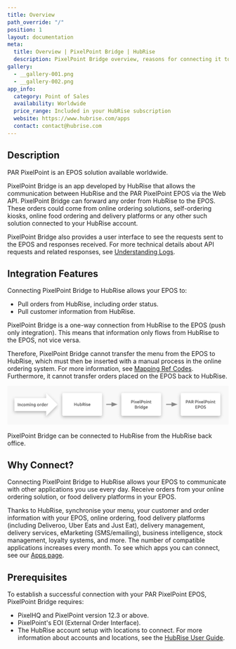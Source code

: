 ```yaml
---
title: Overview
path_override: "/"
position: 1
layout: documentation
meta:
  title: Overview | PixelPoint Bridge | HubRise
  description: PixelPoint Bridge overview, reasons for connecting it to HubRise and summary of integrated features. Synchronise data between your EPOS and your apps.
gallery:
  - __gallery-001.png
  - __gallery-002.png
app_info:
  category: Point of Sales
  availability: Worldwide
  price_range: Included in your HubRise subscription
  website: https://www.hubrise.com/apps
  contact: contact@hubrise.com
---
```


## Description

PAR PixelPoint is an EPOS solution available worldwide.

PixelPoint Bridge is an app developed by HubRise that allows the communication between HubRise and the PAR PixelPoint EPOS via the Web API. PixelPoint Bridge can forward any order from HubRise to the EPOS. These orders could come from online ordering solutions, self-ordering kiosks, online food ordering and delivery platforms or any other such solution connected to your HubRise account.

PixelPoint Bridge also provides a user interface to see the requests sent to the EPOS and responses received. For more technical details about API requests and related responses, see [Understanding Logs](/apps/pixelpoint-bridge/understanding-logs).

## Integration Features

Connecting PixelPoint Bridge to HubRise allows your EPOS to:

- Pull orders from HubRise, including order status.
- Pull customer information from HubRise.

PixelPoint Bridge is a one-way connection from HubRise to the EPOS (push only integration). This means that information only flows from HubRise to the EPOS, not vice versa.

Therefore, PixelPoint Bridge cannot transfer the menu from the EPOS to HubRise, which must then be inserted with a manual process in the online ordering system. For more information, see [Mapping Ref Codes](/apps/pixelpoint-bridge/map-ref-codes). Furthermore, it cannot transfer orders placed on the EPOS back to HubRise.

![Connection Diagram](./images/001-2x-connection-diagram.png)

PixelPoint Bridge can be connected to HubRise from the HubRise back office.

## Why Connect?

Connecting PixelPoint Bridge to HubRise allows your EPOS to communicate with other applications you use every day. Receive orders from your online ordering solution, or food delivery platforms in your EPOS.

Thanks to HubRise, synchronise your menu, your customer and order information with your EPOS, online ordering, food delivery platforms (including Deliveroo, Uber Eats and Just Eat), delivery management, delivery services, eMarketing (SMS/emailing), business intelligence, stock management, loyalty systems, and more. The number of compatible applications increases every month. To see which apps you can connect, see our [Apps page](/apps).

## Prerequisites

To establish a successful connection with your PAR PixelPoint EPOS, PixelPoint Bridge requires:

- PixelHQ and PixelPoint version 12.3 or above.
- PixelPoint's EOI (External Order Interface).
- The HubRise account setup with locations to connect. For more information about accounts and locations, see the [HubRise User Guide](/docs/overview).
